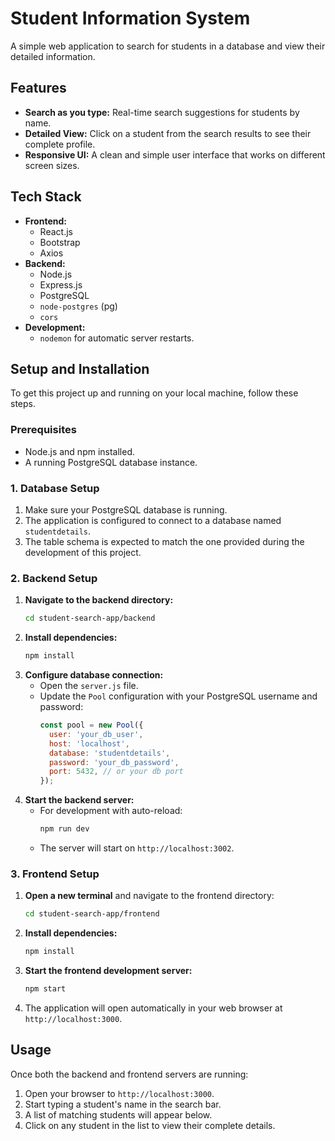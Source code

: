 # Student Information System

A simple web application to search for students in a database and view their detailed information.

## Features

-   **Search as you type:** Real-time search suggestions for students by name.
-   **Detailed View:** Click on a student from the search results to see their complete profile.
-   **Responsive UI:** A clean and simple user interface that works on different screen sizes.

## Tech Stack

-   **Frontend:**
    -   React.js
    -   Bootstrap
    -   Axios
-   **Backend:**
    -   Node.js
    -   Express.js
    -   PostgreSQL
    -   `node-postgres` (pg)
    -   `cors`
-   **Development:**
    -   `nodemon` for automatic server restarts.

## Setup and Installation

To get this project up and running on your local machine, follow these steps.

### Prerequisites

-   Node.js and npm installed.
-   A running PostgreSQL database instance.

### 1. Database Setup

1.  Make sure your PostgreSQL database is running.
2.  The application is configured to connect to a database named `studentdetails`.
3.  The table schema is expected to match the one provided during the development of this project.

### 2. Backend Setup

1.  **Navigate to the backend directory:**
    ```bash
    cd student-search-app/backend
    ```
2.  **Install dependencies:**
    ```bash
    npm install
    ```
3.  **Configure database connection:**
    -   Open the `server.js` file.
    -   Update the `Pool` configuration with your PostgreSQL username and password:
        ```javascript
        const pool = new Pool({
          user: 'your_db_user',
          host: 'localhost',
          database: 'studentdetails',
          password: 'your_db_password',
          port: 5432, // or your db port
        });
        ```
4.  **Start the backend server:**
    -   For development with auto-reload:
        ```bash
        npm run dev
        ```
    -   The server will start on `http://localhost:3002`.

### 3. Frontend Setup

1.  **Open a new terminal** and navigate to the frontend directory:
    ```bash
    cd student-search-app/frontend
    ```
2.  **Install dependencies:**
    ```bash
    npm install
    ```
3.  **Start the frontend development server:**
    ```bash
    npm start
    ```
4.  The application will open automatically in your web browser at `http://localhost:3000`.

## Usage

Once both the backend and frontend servers are running:

1.  Open your browser to `http://localhost:3000`.
2.  Start typing a student's name in the search bar.
3.  A list of matching students will appear below.
4.  Click on any student in the list to view their complete details.
